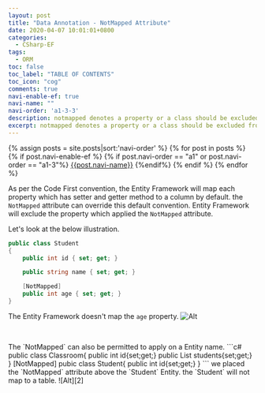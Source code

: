 ```yaml
---
layout: post
title: "Data Annotation - NotMapped Attribute"
date: 2020-04-07 10:01:01+0800
categories:
  - CSharp-EF
tags:
  - ORM
toc: false
toc_label: "TABLE OF CONTENTS"
toc_icon: "cog"
comments: true
navi-enable-ef: true
navi-name: ""
navi-order: 'a1-3-3'
description: notmapped denotes a property or a class should be excluded from the database mapping
excerpt: notmapped denotes a property or a class should be excluded from the database mapping
---
```

<!--navigation bar-->
<div class='navi-link-container'>
  {% assign posts = site.posts|sort:'navi-order' %}
  {% for post in posts %}
    {% if post.navi-enable-ef %}
        {% if post.navi-order == "a1" or
              post.navi-order == "a1-3"%}
            <a href="{{ site.baseurl }}{{ post.url }}" class='navi-link'>{{post.navi-name}}</a>
        {%endif%}
    {% endif %}
  {% endfor %}
<a class='navi-link'></a></div>
<!--navigation bar-->


As per the Code First convention, the Entity Framework will map each property which has setter and getter method to a column by default. the `NotMapped` attribute can override this default convention. Entity Framework will exclude the property which applied the `NotMapped` attribute.

Let's look at the below illustration.
```c#
public class Student
{
    public int id { set; get; }

    public string name { set; get; }

    [NotMapped]
    public int age { set; get; }
}
```

The Entity Framework doesn't map the `age` property.
![Alt][1]

<p>&nbsp;</p>
The `NotMapped` can also be permitted to apply on a Entity name. 
```c#
public class Classroom{
    public int id{set;get;}
    public List<Student> students{set;get;}
}
[NotMapped]
pubic class Student{
    public int id{set;get;}
}
```
we placed the `NotMapped` attribute above the `Student` Entity. the `Student` will not map to a table.
![Alt][2]

[1]:/blog/public/img/2020-04-07-Data-Annotation-Attribute-Notmapped-a.png
[2]:/blog/public/img/2020-04-07-Data-Annotation-Attribute-Notmapped-b.png